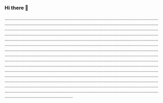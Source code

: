 ### Hi there 👋

...........................................................................................................................................................................................................................................................................................................................................................................................................................................................................................................................................................................................................................................................................................................................................................................................................................................................................................................................................................................................................................................................................................................................................................................................................................................................................................................................................................................................................................................................................................................................................................................................................................................................................................................................................................................................................................................................................................................................................................................................
